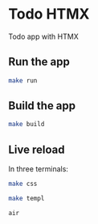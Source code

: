 # Todo HTMX

Todo app with HTMX

## Run the app

```bash
make run
```

## Build the app

```bash
make build
```

## Live reload

In three terminals:

```bash
make css
```

```bash
make templ
``` 

```bash
air
```